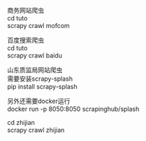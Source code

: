 商务网站爬虫  
cd tuto  
scrapy crawl mofcom

百度搜索爬虫   
cd tuto  
scrapy crawl baidu

山东质监局网站爬虫  
需要安装scrapy-splash  
pip install scrapy-splash

另外还需要docker运行  
docker run -p 8050:8050 scrapinghub/splash  

cd zhijian  
scrapy crawl zhijian
